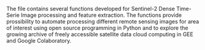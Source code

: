 The file contains several functions developed for Sentinel-2 Dense Time-Serie Image processing and feature extraction. The functions provide prossibility to automate processing different remote sensing images for area of interest using open source programming in Python and to explore the growing archive of freely accessible satellite data cloud computing in GEE and Google Colaboratory.
